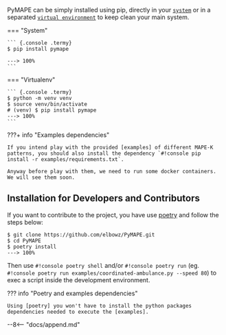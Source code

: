 PyMAPE can be simply installed using pip, directly in your [`system`][system] or in a separated [`virtual environment`][virtual environment] to keep clean your main system.

[system]: javascript:document.querySelector("label[for=__tabbed_1_1]").click()
[virtual environment]: javascript:document.querySelector("label[for=__tabbed_1_2]").click()

=== "System"

    ``` {.console .termy}
    $ pip install pymape
    
    ---> 100%
    ```

=== "Virtualenv"
  
    ``` {.console .termy}
    $ python -m venv venv
    $ source venv/bin/activate
    # (venv) $ pip install pymape
    ---> 100%
    ```

???+ info "Examples dependencies"
    
    If you intend play with the provided [examples] of different MAPE-K patterns, you should also install the dependency `#!console pip install -r examples/requirements.txt`.

    Anyway before play with them, we need to run some docker containers. We will see them soon. 

[examples]: https://github.com/elbowz/PyMAPE/tree/main/examples

## Installation for Developers and Contributors

If you want to contribute to the project, you have use [poetry] and follow the steps below:

[poetry]: https://python-poetry.org/

``` {.console .termy}
$ git clone https://github.com/elbowz/PyMAPE.git
$ cd PyMAPE
$ poetry install
---> 100%
```

Then use `#!console poetry shell` and/or `#!console poetry run` (eg. `#!console poetry run examples/coordinated-ambulance.py --speed 80`) to exec a script inside the development environment.

??? info "Poetry and examples dependencies"

    Using [poetry] you won't have to install the python packages dependencies needed to execute the [examples].

--8<-- "docs/append.md"